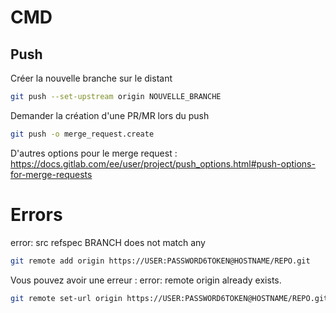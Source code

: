 # CMD
## Push
Créer la nouvelle branche sur le distant 
```bash
git push --set-upstream origin NOUVELLE_BRANCHE
```
Demander la création d'une PR/MR lors du push
```bash
git push -o merge_request.create
```
D'autres options pour le merge request : https://docs.gitlab.com/ee/user/project/push_options.html#push-options-for-merge-requests 

# Errors
error: src refspec BRANCH does not match any
```bash
git remote add origin https://USER:PASSWORD6TOKEN@HOSTNAME/REPO.git
```
Vous pouvez avoir une erreur : error: remote origin already exists.
```bash
git remote set-url origin https://USER:PASSWORD6TOKEN@HOSTNAME/REPO.git
```
